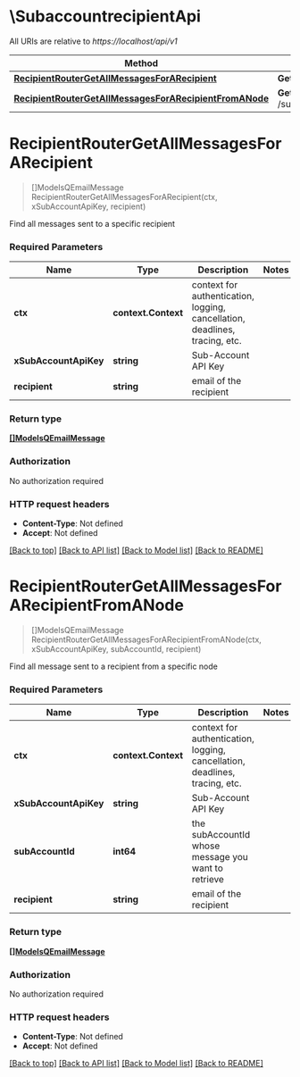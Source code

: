# \SubaccountrecipientApi

All URIs are relative to *https://localhost/api/v1*

Method | HTTP request | Description
------------- | ------------- | -------------
[**RecipientRouterGetAllMessagesForARecipient**](SubaccountrecipientApi.md#RecipientRouterGetAllMessagesForARecipient) | **Get** /subaccount/recipient/{recipient}/messages | 
[**RecipientRouterGetAllMessagesForARecipientFromANode**](SubaccountrecipientApi.md#RecipientRouterGetAllMessagesForARecipientFromANode) | **Get** /subaccount/recipient/node/{subAccountId}/{recipient}/messages | 


# **RecipientRouterGetAllMessagesForARecipient**
> []ModelsQEmailMessage RecipientRouterGetAllMessagesForARecipient(ctx, xSubAccountApiKey, recipient)


Find all messages sent to a specific recipient

### Required Parameters

Name | Type | Description  | Notes
------------- | ------------- | ------------- | -------------
 **ctx** | **context.Context** | context for authentication, logging, cancellation, deadlines, tracing, etc.
  **xSubAccountApiKey** | **string**| Sub-Account API Key | 
  **recipient** | **string**| email of the recipient | 

### Return type

[**[]ModelsQEmailMessage**](models.QEmailMessage.md)

### Authorization

No authorization required

### HTTP request headers

 - **Content-Type**: Not defined
 - **Accept**: Not defined

[[Back to top]](#) [[Back to API list]](../README.md#documentation-for-api-endpoints) [[Back to Model list]](../README.md#documentation-for-models) [[Back to README]](../README.md)

# **RecipientRouterGetAllMessagesForARecipientFromANode**
> []ModelsQEmailMessage RecipientRouterGetAllMessagesForARecipientFromANode(ctx, xSubAccountApiKey, subAccountId, recipient)


Find all message sent to a recipient from a specific node

### Required Parameters

Name | Type | Description  | Notes
------------- | ------------- | ------------- | -------------
 **ctx** | **context.Context** | context for authentication, logging, cancellation, deadlines, tracing, etc.
  **xSubAccountApiKey** | **string**| Sub-Account API Key | 
  **subAccountId** | **int64**| the subAccountId whose message you want to retrieve | 
  **recipient** | **string**| email of the recipient | 

### Return type

[**[]ModelsQEmailMessage**](models.QEmailMessage.md)

### Authorization

No authorization required

### HTTP request headers

 - **Content-Type**: Not defined
 - **Accept**: Not defined

[[Back to top]](#) [[Back to API list]](../README.md#documentation-for-api-endpoints) [[Back to Model list]](../README.md#documentation-for-models) [[Back to README]](../README.md)

